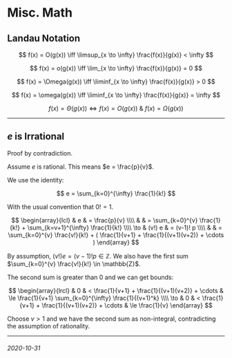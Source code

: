 Misc. Math
===

Landau Notation
---

$$
f(x) = O(g(x)) \iff \limsup_{x \to \infty} \frac{f(x)}{g(x)} < \infty
$$

$$
f(x) = o(g(x)) \iff \lim_{x \to \infty} \frac{f(x)}{g(x)} = 0
$$

$$
f(x) = \Omega(g(x)) \iff \liminf_{x \to \infty} \frac{f(x)}{g(x)} > 0
$$

$$
f(x) = \omega(g(x)) \iff \liminf_{x \to \infty} \frac{f(x)}{g(x)} = \infty
$$

$$
f(x) = \Theta(g(x)) \iff f(x) = O(g(x)) \ \& \ f(x) = \Omega(g(x))
$$

---

$e$ is Irrational
---

Proof by contradiction.

Assume $e$ is rational.
This means $e = \frac{p}{v}$.

We use the identity:

$$
e = \sum_{k=0}^{\infty} \frac{1}{k!}
$$

With the usual convention that $0!=1$.

$$
\begin{array}{lcl}
 & e & = \frac{p}{v} \\\\
 & & = \sum_{k=0}^{v} \frac{1}{k!} + \sum_{k=v+1}^{\infty} \frac{1}{k!} \\\\
\to & (v!) e  & = (v-1)! p \\\\
 & & = \sum_{k=0}^{v} \frac{v!}{k!} + ( \frac{1}{v+1} + \frac{1}{(v+1)(v+2)} + \cdots )
\end{array}
$$

By assumption, $(v!) e = (v-1)! p \in \mathbb{Z}$.
We also have the first sum $\sum_{k=0}^{v} \frac{v!}{k!} \in \mathbb{Z}$.

The second sum is greater than 0 and we can get bounds:

$$
\begin{array}{lrcl}
 &  0 & < \frac{1}{v+1} + \frac{1}{(v+1)(v+2)} + \cdots & \le \frac{1}{v+1} \sum_{k=0}^{\infty} \frac{1}{(v+1)^k} \\\\
\to & 0 & < \frac{1}{v+1} + \frac{1}{(v+1)(v+2)} + \cdots & \le \frac{1}{v}
\end{array}
$$

Choose $v > 1$ and we have the second sum as non-integral, contradicting the assumption of rationality.


---

###### 2020-10-31
